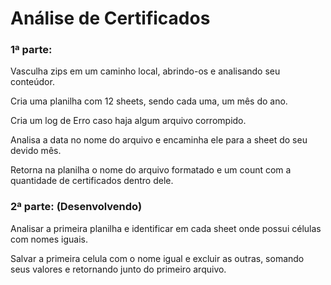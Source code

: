 # Análise de Certificados

### 1ª parte:

Vasculha zips em um caminho local, abrindo-os e analisando seu conteúdor.

Cria uma planilha com 12 sheets, sendo cada uma, um mês do ano.

Cria um log de Erro caso haja algum arquivo corrompido.

Analisa a data no nome do arquivo e encaminha ele para a sheet do seu devido mês.

Retorna na planilha o nome do arquivo formatado e um count com a quantidade de certificados dentro dele.



### 2ª parte: (Desenvolvendo)

Analisar a primeira planilha e identificar em cada sheet onde possui células com nomes iguais.

Salvar a primeira celula com o nome igual e excluir as outras, somando seus valores e retornando junto do primeiro arquivo.
